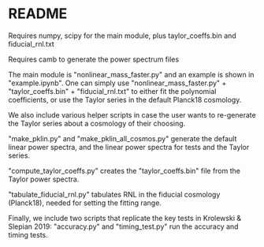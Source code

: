 # README #

Requires numpy, scipy for the main module, plus taylor_coeffs.bin and fiducial_rnl.txt

Requires camb to generate the power spectrum files

The main module is "nonlinear_mass_faster.py" and an example is shown in "example.ipynb".
One can simply use "nonlinear_mass_faster.py" + "taylor_coeffs.bin" + "fiducial_rnl.txt" to either fit the polynomial
coefficients, or use the Taylor series in the default Planck18 cosmology.

We also include various helper scripts in case the user wants to re-generate the Taylor
series about a cosmology of their choosing.

"make_pklin.py" and "make_pklin_all_cosmos.py" generate the default linear power spectra,
and the linear power spectra for tests and the Taylor series.

"compute_taylor_coeffs.py" creates the "taylor_coeffs.bin" file from the Taylor power spectra.

"tabulate_fiducial_rnl.py" tabulates RNL in the fiducial cosmology (Planck18), needed
for setting the fitting range.

Finally, we include two scripts that replicate the key tests in Krolewski & Slepian 2019:
"accuracy.py" and "timing_test.py" run the accuracy and timing tests.
